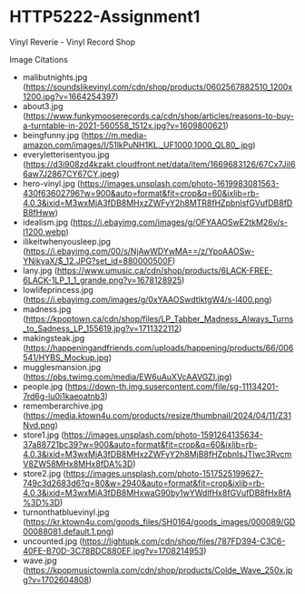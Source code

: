 # HTTP5222-Assignment1

Vinyl Reverie - Vinyl Record Shop

Image Citations

- malibutnights.jpg (https://soundslikevinyl.com/cdn/shop/products/0602567882510_1200x1200.jpg?v=1664254397)
- about3.jpg (https://www.funkymooserecords.ca/cdn/shop/articles/reasons-to-buy-a-turntable-in-2021-560558_1512x.jpg?v=1609800621)
- beingfunny.jpg (https://m.media-amazon.com/images/I/51lkPuNH1KL._UF1000,1000_QL80_.jpg)
- everyletterisentyou.jpg (https://d3i908zd4kzakt.cloudfront.net/data/item/1669683126/67Cx7JiI66aw7J2867CY67CY.jpeg)
- hero-vinyl.jpg (https://images.unsplash.com/photo-1619983081563-430f63602796?w=900&auto=format&fit=crop&q=60&ixlib=rb-4.0.3&ixid=M3wxMjA3fDB8MHxzZWFyY2h8MTR8fHZpbnlsfGVufDB8fDB8fHww)
- idealism.jpg (https://i.ebayimg.com/images/g/OFYAAOSwE2tkM26v/s-l1200.webp)
- ilikeitwhenyousleep.jpg (https://i.ebayimg.com/00/s/NjAwWDYwMA==/z/YpoAAOSw-YNikyaX/$_12.JPG?set_id=880000500F)
- lany.jpg (https://www.umusic.ca/cdn/shop/products/6LACK-FREE-6LACK-1LP_1_1_grande.png?v=1678128925)
- lowlifeprincess.jpg (https://i.ebayimg.com/images/g/0xYAAOSwdtlktgW4/s-l400.png)
- madness.jpg (https://kpoptown.ca/cdn/shop/files/LP_Tabber_Madness_Always_Turns_to_Sadness_LP_155619.jpg?v=1711322112)
- makingsteak.jpg (https://happeningandfriends.com/uploads/happening/products/66/006541/HYBS_Mockup.jpg)
- mugglesmansion.jpg (https://pbs.twimg.com/media/EW6uAuXVcAAVGZI.jpg)
- people.jpg (https://down-th.img.susercontent.com/file/sg-11134201-7rd6g-lu0i1kaeoatnb3)
- rememberarchive.jpg (https://media.ktown4u.com/products/resize/thumbnail/2024/04/11/Z31Nvd.png)
- store1.jpg (https://images.unsplash.com/photo-1591264135634-37a88721bc39?w=900&auto=format&fit=crop&q=60&ixlib=rb-4.0.3&ixid=M3wxMjA3fDB8MHxzZWFyY2h8MjB8fHZpbnlsJTIwc3RvcmV8ZW58MHx8MHx8fDA%3D)
- store2.jpg (https://images.unsplash.com/photo-1517525199627-749c3d2683d6?q=80&w=2940&auto=format&fit=crop&ixlib=rb-4.0.3&ixid=M3wxMjA3fDB8MHxwaG90by1wYWdlfHx8fGVufDB8fHx8fA%3D%3D)
- turnonthatbluevinyl.jpg (https://kr.ktown4u.com/goods_files/SH0164/goods_images/000089/GD00088081.default.1.png)
- uncounted.jpg (https://lightupk.com/cdn/shop/files/787FD394-C3C6-40FE-B70D-3C78BDC880EF.jpg?v=1708214953)
- wave.jpg (https://kpopmusictownla.com/cdn/shop/products/Colde_Wave_250x.jpg?v=1702604808)
